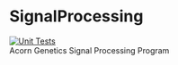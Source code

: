# SignalProcessing  
[![Unit Tests](https://github.com/gracelynxs/SignalProcessing/actions/workflows/python-app.yml/badge.svg)](https://github.com/gracelynxs/SingalProcessing/actions/workflows/python-app.yml)  
Acorn Genetics Signal Processing Program
